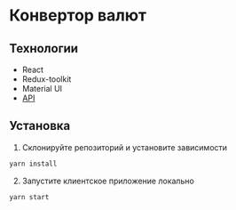 # Конвертор валют

## Технологии

- React
- Redux-toolkit
- Material UI
- [API]("freecurrencyapi.com")

## Установка

1. Cклонируйте репозиторий и установите зависимости
```bash
yarn install
```
2. Запустите клиентское приложение локально
```bash
yarn start
```
